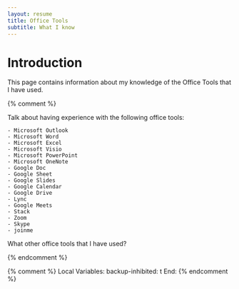 ```yaml
---
layout: resume
title: Office Tools
subtitle: What I know
---
```


# Introduction

This page contains information about my knowledge of the Office Tools that I have used.

{% comment %}

Talk about having experience with the following office tools:

	- Microsoft Outlook
	- Microsoft Word
	- Microsoft Excel
	- Microsoft Visio
	- Microsoft PowerPoint
	- Microsoft OneNote
	- Google Doc
	- Google Sheet
	- Google Slides
	- Google Calendar
	- Google Drive
	- Lync
	- Google Meets
	- Stack
	- Zoom
	- Skype
	- joinme

What other office tools that I have used?

{% endcomment %}

{% comment %}
Local Variables:
backup-inhibited: t
End:
{% endcomment %}

